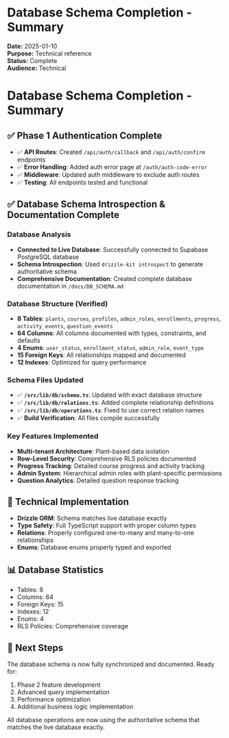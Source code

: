 # Database Schema Completion - Summary

**Date:** 2025-01-10  
**Purpose:** Technical reference  
**Status:** Complete  
**Audience:** Technical  

# Database Schema Completion - Summary

## ✅ Phase 1 Authentication Complete
- ✅ **API Routes**: Created `/api/auth/callback` and `/api/auth/confirm` endpoints
- ✅ **Error Handling**: Added auth error page at `/auth/auth-code-error`
- ✅ **Middleware**: Updated auth middleware to exclude auth routes
- ✅ **Testing**: All endpoints tested and functional

## ✅ Database Schema Introspection & Documentation Complete

### Database Analysis
- **Connected to Live Database**: Successfully connected to Supabase PostgreSQL database
- **Schema Introspection**: Used `drizzle-kit introspect` to generate authoritative schema
- **Comprehensive Documentation**: Created complete database documentation in `/docs/DB_SCHEMA.md`

### Database Structure (Verified)
- **8 Tables**: `plants`, `courses`, `profiles`, `admin_roles`, `enrollments`, `progress`, `activity_events`, `question_events`
- **64 Columns**: All columns documented with types, constraints, and defaults
- **4 Enums**: `user_status`, `enrollment_status`, `admin_role`, `event_type`
- **15 Foreign Keys**: All relationships mapped and documented
- **12 Indexes**: Optimized for query performance

### Schema Files Updated
- ✅ **`/src/lib/db/schema.ts`**: Updated with exact database structure
- ✅ **`/src/lib/db/relations.ts`**: Added complete relationship definitions
- ✅ **`/src/lib/db/operations.ts`**: Fixed to use correct relation names
- ✅ **Build Verification**: All files compile successfully

### Key Features Implemented
- **Multi-tenant Architecture**: Plant-based data isolation
- **Row-Level Security**: Comprehensive RLS policies documented
- **Progress Tracking**: Detailed course progress and activity tracking
- **Admin System**: Hierarchical admin roles with plant-specific permissions
- **Question Analytics**: Detailed question response tracking

## 🔧 Technical Implementation
- **Drizzle ORM**: Schema matches live database exactly
- **Type Safety**: Full TypeScript support with proper column types
- **Relations**: Properly configured one-to-many and many-to-one relationships
- **Enums**: Database enums properly typed and exported

## 📊 Database Statistics
- Tables: 8
- Columns: 64
- Foreign Keys: 15
- Indexes: 12
- Enums: 4
- RLS Policies: Comprehensive coverage

## 🎯 Next Steps
The database schema is now fully synchronized and documented. Ready for:
1. Phase 2 feature development
2. Advanced query implementation
3. Performance optimization
4. Additional business logic implementation

All database operations are now using the authoritative schema that matches the live database exactly.